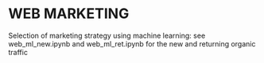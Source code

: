 # WEB MARKETING
Selection of marketing strategy using machine learning: see web_ml_new.ipynb and web_ml_ret.ipynb for the new and returning organic traffic

